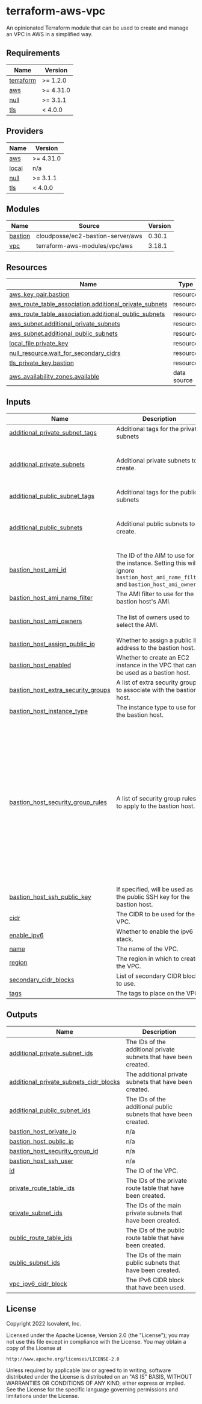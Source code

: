 # terraform-aws-vpc

An opinionated Terraform module that can be used to create and manage an VPC in AWS in a simplified way.

<!-- BEGIN_TF_DOCS -->
## Requirements

| Name | Version |
|------|---------|
| <a name="requirement_terraform"></a> [terraform](#requirement\_terraform) | >= 1.2.0 |
| <a name="requirement_aws"></a> [aws](#requirement\_aws) | >= 4.31.0 |
| <a name="requirement_null"></a> [null](#requirement\_null) | >= 3.1.1 |
| <a name="requirement_tls"></a> [tls](#requirement\_tls) | < 4.0.0 |

## Providers

| Name | Version |
|------|---------|
| <a name="provider_aws"></a> [aws](#provider\_aws) | >= 4.31.0 |
| <a name="provider_local"></a> [local](#provider\_local) | n/a |
| <a name="provider_null"></a> [null](#provider\_null) | >= 3.1.1 |
| <a name="provider_tls"></a> [tls](#provider\_tls) | < 4.0.0 |

## Modules

| Name | Source | Version |
|------|--------|---------|
| <a name="module_bastion"></a> [bastion](#module\_bastion) | cloudposse/ec2-bastion-server/aws | 0.30.1 |
| <a name="module_vpc"></a> [vpc](#module\_vpc) | terraform-aws-modules/vpc/aws | 3.18.1 |

## Resources

| Name | Type |
|------|------|
| [aws_key_pair.bastion](https://registry.terraform.io/providers/hashicorp/aws/latest/docs/resources/key_pair) | resource |
| [aws_route_table_association.additional_private_subnets](https://registry.terraform.io/providers/hashicorp/aws/latest/docs/resources/route_table_association) | resource |
| [aws_route_table_association.additional_public_subnets](https://registry.terraform.io/providers/hashicorp/aws/latest/docs/resources/route_table_association) | resource |
| [aws_subnet.additional_private_subnets](https://registry.terraform.io/providers/hashicorp/aws/latest/docs/resources/subnet) | resource |
| [aws_subnet.additional_public_subnets](https://registry.terraform.io/providers/hashicorp/aws/latest/docs/resources/subnet) | resource |
| [local_file.private_key](https://registry.terraform.io/providers/hashicorp/local/latest/docs/resources/file) | resource |
| [null_resource.wait_for_secondary_cidrs](https://registry.terraform.io/providers/hashicorp/null/latest/docs/resources/resource) | resource |
| [tls_private_key.bastion](https://registry.terraform.io/providers/hashicorp/tls/latest/docs/resources/private_key) | resource |
| [aws_availability_zones.available](https://registry.terraform.io/providers/hashicorp/aws/latest/docs/data-sources/availability_zones) | data source |

## Inputs

| Name | Description | Type | Default | Required |
|------|-------------|------|---------|:--------:|
| <a name="input_additional_private_subnet_tags"></a> [additional\_private\_subnet\_tags](#input\_additional\_private\_subnet\_tags) | Additional tags for the private subnets | `map(string)` | `{}` | no |
| <a name="input_additional_private_subnets"></a> [additional\_private\_subnets](#input\_additional\_private\_subnets) | Additional private subnets to create. | <pre>list(object({<br>    availability_zone = string<br>    cidr              = string<br>    tags              = map(string)<br>  }))</pre> | `[]` | no |
| <a name="input_additional_public_subnet_tags"></a> [additional\_public\_subnet\_tags](#input\_additional\_public\_subnet\_tags) | Additional tags for the public subnets | `map(string)` | `{}` | no |
| <a name="input_additional_public_subnets"></a> [additional\_public\_subnets](#input\_additional\_public\_subnets) | Additional public subnets to create. | <pre>list(object({<br>    availability_zone = string<br>    cidr              = string<br>    tags              = map(string)<br>  }))</pre> | `[]` | no |
| <a name="input_bastion_host_ami_id"></a> [bastion\_host\_ami\_id](#input\_bastion\_host\_ami\_id) | The ID of the AIM to use for the instance. Setting this will ignore `bastion_host_ami_name_filter` and `bastion_host_ami_owners`. | `string` | `null` | no |
| <a name="input_bastion_host_ami_name_filter"></a> [bastion\_host\_ami\_name\_filter](#input\_bastion\_host\_ami\_name\_filter) | The AMI filter to use for the bastion host's AMI. | `string` | `"amzn2-ami-hvm-2.*-x86_64-ebs"` | no |
| <a name="input_bastion_host_ami_owners"></a> [bastion\_host\_ami\_owners](#input\_bastion\_host\_ami\_owners) | The list of owners used to select the AMI. | `list(string)` | <pre>[<br>  "amazon"<br>]</pre> | no |
| <a name="input_bastion_host_assign_public_ip"></a> [bastion\_host\_assign\_public\_ip](#input\_bastion\_host\_assign\_public\_ip) | Whether to assign a public IP address to the bastion host. | `bool` | `false` | no |
| <a name="input_bastion_host_enabled"></a> [bastion\_host\_enabled](#input\_bastion\_host\_enabled) | Whether to create an EC2 instance in the VPC that can be used as a bastion host. | `bool` | `false` | no |
| <a name="input_bastion_host_extra_security_groups"></a> [bastion\_host\_extra\_security\_groups](#input\_bastion\_host\_extra\_security\_groups) | A list of extra security groups to associate with the bastion host. | `list(string)` | `[]` | no |
| <a name="input_bastion_host_instance_type"></a> [bastion\_host\_instance\_type](#input\_bastion\_host\_instance\_type) | The instance type to use for the bastion host. | `string` | `"t2.micro"` | no |
| <a name="input_bastion_host_security_group_rules"></a> [bastion\_host\_security\_group\_rules](#input\_bastion\_host\_security\_group\_rules) | A list of security group rules to apply to the bastion host. | `list(any)` | <pre>[<br>  {<br>    "cidr_blocks": [<br>      "0.0.0.0/0"<br>    ],<br>    "description": "Allow all outbound traffic",<br>    "from_port": 0,<br>    "protocol": -1,<br>    "to_port": 0,<br>    "type": "egress"<br>  },<br>  {<br>    "cidr_blocks": [<br>      "0.0.0.0/0"<br>    ],<br>    "description": "Allow all inbound to SSH",<br>    "from_port": 22,<br>    "protocol": "tcp",<br>    "to_port": 22,<br>    "type": "ingress"<br>  }<br>]</pre> | no |
| <a name="input_bastion_host_ssh_public_key"></a> [bastion\_host\_ssh\_public\_key](#input\_bastion\_host\_ssh\_public\_key) | If specified, will be used as the public SSH key for the bastion host. | `string` | `""` | no |
| <a name="input_cidr"></a> [cidr](#input\_cidr) | The CIDR to be used for the VPC. | `string` | n/a | yes |
| <a name="input_enable_ipv6"></a> [enable\_ipv6](#input\_enable\_ipv6) | Whether to enable the ipv6 stack. | `bool` | `false` | no |
| <a name="input_name"></a> [name](#input\_name) | The name of the VPC. | `string` | n/a | yes |
| <a name="input_region"></a> [region](#input\_region) | The region in which to create the VPC. | `string` | n/a | yes |
| <a name="input_secondary_cidr_blocks"></a> [secondary\_cidr\_blocks](#input\_secondary\_cidr\_blocks) | List of secondary CIDR blocks to use. | `list(string)` | `[]` | no |
| <a name="input_tags"></a> [tags](#input\_tags) | The tags to place on the VPC. | `map(string)` | n/a | yes |

## Outputs

| Name | Description |
|------|-------------|
| <a name="output_additional_private_subnet_ids"></a> [additional\_private\_subnet\_ids](#output\_additional\_private\_subnet\_ids) | The IDs of the additional private subnets that have been created. |
| <a name="output_additional_private_subnets_cidr_blocks"></a> [additional\_private\_subnets\_cidr\_blocks](#output\_additional\_private\_subnets\_cidr\_blocks) | The additional private subnets that have been created. |
| <a name="output_additional_public_subnet_ids"></a> [additional\_public\_subnet\_ids](#output\_additional\_public\_subnet\_ids) | The IDs of the additional public subnets that have been created. |
| <a name="output_bastion_host_private_ip"></a> [bastion\_host\_private\_ip](#output\_bastion\_host\_private\_ip) | n/a |
| <a name="output_bastion_host_public_ip"></a> [bastion\_host\_public\_ip](#output\_bastion\_host\_public\_ip) | n/a |
| <a name="output_bastion_host_security_group_id"></a> [bastion\_host\_security\_group\_id](#output\_bastion\_host\_security\_group\_id) | n/a |
| <a name="output_bastion_host_ssh_user"></a> [bastion\_host\_ssh\_user](#output\_bastion\_host\_ssh\_user) | n/a |
| <a name="output_id"></a> [id](#output\_id) | The ID of the VPC. |
| <a name="output_private_route_table_ids"></a> [private\_route\_table\_ids](#output\_private\_route\_table\_ids) | The IDs of the private route table that have been created. |
| <a name="output_private_subnet_ids"></a> [private\_subnet\_ids](#output\_private\_subnet\_ids) | The IDs of the main private subnets that have been created. |
| <a name="output_public_route_table_ids"></a> [public\_route\_table\_ids](#output\_public\_route\_table\_ids) | The IDs of the public route table that have been created. |
| <a name="output_public_subnet_ids"></a> [public\_subnet\_ids](#output\_public\_subnet\_ids) | The IDs of the main public subnets that have been created. |
| <a name="output_vpc_ipv6_cidr_block"></a> [vpc\_ipv6\_cidr\_block](#output\_vpc\_ipv6\_cidr\_block) | The IPv6 CIDR block that have been used. |
<!-- END_TF_DOCS -->

## License

Copyright 2022 Isovalent, Inc.

Licensed under the Apache License, Version 2.0 (the "License");
you may not use this file except in compliance with the License.
You may obtain a copy of the License at

    http://www.apache.org/licenses/LICENSE-2.0

Unless required by applicable law or agreed to in writing, software
distributed under the License is distributed on an "AS IS" BASIS,
WITHOUT WARRANTIES OR CONDITIONS OF ANY KIND, either express or implied.
See the License for the specific language governing permissions and
limitations under the License.
